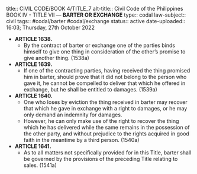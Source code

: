 title:: CIVIL CODE/BOOK 4/TITLE_7
alt-title:: Civil Code of the Philippines BOOK IV - TITLE VII —  **BARTER OR EXCHANGE**
type:: codal
law-subject:: civil
tags:: #codal/barter #codal/exchange
status:: active
date-uploaded:: 16:03; Thursday, 27th October 2022

- **ARTICLE 1638.**
	- By the contract of barter or exchange one of the parties binds himself to give one thing in consideration of the other’s promise to give another thing. (1538a)
- **ARTICLE 1639.**
	- If one of the contracting parties, having received the thing promised him in barter, should prove that it did not belong to the person who gave it, he cannot be compelled to deliver that which he offered in exchange, but he shall be entitled to damages. (1539a)
- **ARTICLE 1640.**
	- One who loses by eviction the thing received in barter may recover that which he gave in exchange with a right to damages, or he may only demand an indemnity for damages.
	- However, he can only make use of the right to recover the thing which he has delivered while the same remains in the possession of the other party, and without prejudice to the rights acquired in good faith in the meantime by a third person. (1540a)
- **ARTICLE 1641.**
	- As to all matters not specifically provided for in this Title, barter shall be governed by the provisions of the preceding Title relating to sales. (1541a)